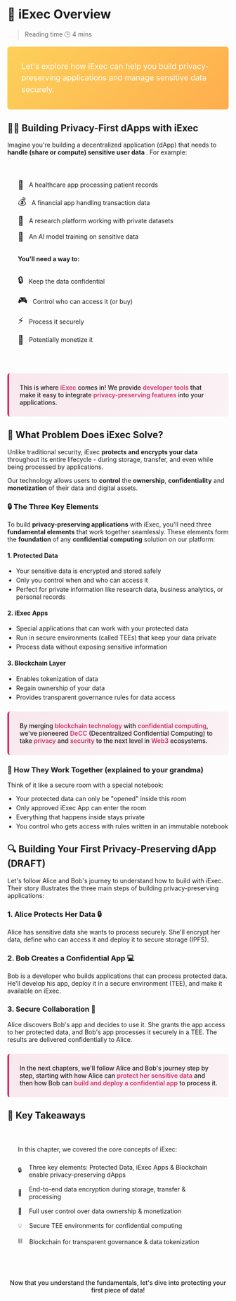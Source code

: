 # 🧐 iExec Overview

> Reading time 🕒 4 mins

<div class="hero">
  <div class="hero-content">
    <p>Let's explore how iExec can help you build privacy-preserving applications and manage sensitive data securely.</p>
  </div>
</div>

## 👨‍💻 Building Privacy-First dApps with iExec

<p>Imagine you're building a decentralized application (dApp) that needs to <strong> handle (share or compute) sensitive user data </strong>. For example:</p>
<div class="use-case-card">
  <div class="examples-list">
    <div class="example-item">
      <span class="example-icon">🏥</span>
      <span>A healthcare app processing patient records</span>
    </div>
    <div class="example-item">
      <span class="example-icon">💰</span>
      <span>A financial app handling transaction data</span>
    </div>
    <div class="example-item">
      <span class="example-icon">🔬</span>
      <span>A research platform working with private datasets</span>
    </div>
    <div class="example-item">
      <span class="example-icon">🤖</span>
      <span>An AI model training on sensitive data</span>
    </div>
  </div>

  <div class="requirements-list">
    <p><strong>You'll need a way to:</strong></p>
    <div class="requirement-item">
      <span class="req-icon">🔒</span>
      <span>Keep the data confidential</span>
    </div>
    <div class="requirement-item">
      <span class="req-icon">🎮</span>
      <span>Control who can access it (or buy)</span>
    </div>
    <div class="requirement-item">
      <span class="req-icon">⚡</span>
      <span>Process it securely</span>
    </div>
    <div class="requirement-item">
      <span class="req-icon">💎</span>
      <span>Potentially monetize it</span>
    </div>
  </div>
</div>

<div class="solution-note">
  <p>This is where <span class="highlight">iExec</span> comes in! We provide <span class="highlight">developer tools</span> that make it easy to integrate <span class="highlight">privacy-preserving features</span> into your applications.</p>
</div>

## 👷 What Problem Does iExec Solve?

Unlike traditional security, iExec **protects and encrypts your data**
throughout its entire lifecycle - during storage, transfer, and even while being
processed by applications.

Our technology allows users to **control** the **ownership**,
**confidentiality** and **monetization** of their data and digital assets.

### 🔒 The Three Key Elements

To build **privacy-preserving applications** with iExec, you'll need three
**fundamental elements** that work together seamlessly. These elements form the
**foundation** of any **confidential computing** solution on our platform:

#### 1. Protected Data

- Your sensitive data is encrypted and stored safely
- Only you control when and who can access it
- Perfect for private information like research data, business analytics, or
  personal records

#### 2. iExec Apps

- Special applications that can work with your protected data
- Run in secure environments (called TEEs) that keep your data private
- Process data without exposing sensitive information

#### 3. Blockchain Layer

- Enables tokenization of data
- Regain ownership of your data
- Provides transparent governance rules for data access

<div class="solution-note">
  <p>By merging <span class="highlight">blockchain technology</span> with <span class="highlight">confidential computing</span>, we've pioneered <span class="highlight">DeCC</span> (Decentralized Confidential Computing) to take <span class="highlight">privacy</span> and <span class="highlight">security</span> to the next level in <span class="highlight">Web3</span> ecosystems.</p>
</div>

### 🤝 How They Work Together (explained to your grandma)

Think of it like a secure room with a special notebook:

- Your protected data can only be "opened" inside this room
- Only approved iExec App can enter the room
- Everything that happens inside stays private
- You control who gets access with rules written in an immutable notebook

## 🔍 Building Your First Privacy-Preserving dApp (DRAFT)

Let's follow Alice and Bob's journey to understand how to build with iExec.
Their story illustrates the three main steps of building privacy-preserving
applications:

### 1. Alice Protects Her Data 🔒

Alice has sensitive data she wants to process securely. She'll encrypt her data,
define who can access it and deploy it to secure storage (IPFS).

### 2. Bob Creates a Confidential App 💻

Bob is a developer who builds applications that can process protected data.
He'll develop his app, deploy it in a secure environment (TEE), and make it
available on iExec.

### 3. Secure Collaboration 🤝

Alice discovers Bob's app and decides to use it. She grants the app access to
her protected data, and Bob's app processes it securely in a TEE. The results
are delivered confidentially to Alice.

<div class="solution-note">
  <p>In the next chapters, we'll follow Alice and Bob's journey step by step, starting with how Alice can <span class="highlight">protect her sensitive data</span> and then how Bob can <span class="highlight">build and deploy a confidential app</span> to process it.</p>
</div>

## 🎯 Key Takeaways

<div class="getting-started-card">
  <p>In this chapter, we covered the core concepts of iExec:</p>
  
  <div class="steps-list">
    <div class="step-item">
      <span>🔒</span>
      <span>Three key elements: Protected Data, iExec Apps & Blockchain enable privacy-preserving dApps</span>
    </div>
    <div class="step-item">
      <span>🔐</span>
      <span>End-to-end data encryption during storage, transfer & processing</span>
    </div>
    <div class="step-item">
      <span>🤝</span>
      <span>Full user control over data ownership & monetization</span>
    </div>
    <div class="step-item">
      <span>💡</span>
      <span>Secure TEE environments for confidential computing</span>
    </div>
    <div class="step-item">
      <span>⛓️</span>
      <span>Blockchain for transparent governance & data tokenization</span>
    </div>
  </div>

</div>

<div class="cta-wrapper">
    <p>Now that you understand the fundamentals, let's dive into protecting your first piece of data!</p>
  </div>

<style>
:root {
  --primary-color: #FCD15A;
  --secondary-color: #1D1D24;
  --accent-color: #CE2C68;
  --background-light: #F5F5F5;
  --text-primary: #1D1D24;
  --text-secondary: #5D5D69;
  --card-shadow: 0 2px 6px rgba(29, 29, 36, 0.1);
  --card-hover-shadow: 0 8px 24px rgba(29, 29, 36, 0.15);
  --border-radius: 6px;
  --transition: all 0.3s ease;
}

.hero {
  background: linear-gradient(135deg, #FCD15A, #FFAD4D);
  border-radius: var(--border-radius);
  padding: 2rem;
  color: white;
}

.hero-content {
  max-width: 800px;
  margin: 0 auto;
}

.hero p {
  margin: 0;
  font-size: 1.1rem;
  line-height: 1.5;
}

.use-case-card, .anatomy-card, .feature-card, .getting-started-card {
  background: var(--vp-c-bg-soft);
  border-radius: var(--border-radius);
  padding: 1.5rem;
  margin-bottom: 1rem;
}

.examples-list, .requirements-list {
  display: flex;
  flex-direction: column;
  gap: 0.75rem;
  margin: 1rem 0;
}

.example-item, .requirement-item {
  display: flex;
  align-items: center;
  gap: 0.75rem;
}

.example-icon, .req-icon {
  font-size: 1.25rem;
}

.solution-note {
  background: linear-gradient(135deg, rgba(206, 44, 104, 0.1), rgba(206, 44, 104, 0.05));
  border-radius: var(--border-radius);
  padding: 1.5rem;
  margin: 1.5rem 0;
  border-left: 4px solid #CE2C68;
}

.solution-note p {
  margin: 0;
  color: var(--vp-c-text-1);
  font-weight: 500;
}

.solution-note .highlight {
  color: #CE2C68;
  font-weight: 600;
}

.anatomy-grid, .features-grid {
  display: grid;
  grid-template-columns: repeat(auto-fit, minmax(280px, 1fr));
  gap: 1.5rem;
  margin: 1.5rem 0;
}

.card-header, .feature-header {
  display: flex;
  align-items: center;
  gap: 0.75rem;
  margin-bottom: 1rem;
}

.card-icon, .feature-icon {
  font-size: 1.5rem;
}

.card-header h3, .feature-header h3 {
  margin: 0;
  color: var(--vp-c-text-1);
}

ul {
  margin: 0.5rem 0;
  padding-left: 1.25rem;
}

li {
  margin: 0.25rem 0;
  color: var(--vp-c-text-2);
}

.steps-list {
  display: flex;
  flex-direction: column;
  gap: 1rem;
  margin: 1.5rem 0;
}

.step-item {
  display: flex;
  align-items: center;
  gap: 1rem;
}

.step-number {
  background: var(--primary-color);
  color: var(--secondary-color);
  width: 24px;
  height: 24px;
  border-radius: 50%;
  display: flex;
  align-items: center;
  justify-content: center;
  font-weight: 500;
}

.cta-wrapper {
  text-align: center;
  margin-top: 1.5rem;
  font-weight: 500;
}

@media (max-width: 768px) {
  .hero {
    padding: 2rem 1rem;
  }
  
  .journey-grid {
    grid-template-columns: 1fr;
  }
  
  .requirements-grid {
    grid-template-columns: 1fr;
  }
}
</style>
